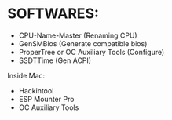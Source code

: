 # SOFTWARES:
- CPU-Name-Master (Renaming CPU)
- GenSMBios (Generate compatible bios)
- ProperTree or OC Auxiliary Tools (Configure)
- SSDTTime (Gen ACPI)

Inside Mac:
- Hackintool
- ESP Mounter Pro
- OC Auxiliary Tools